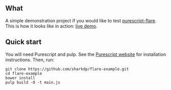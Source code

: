 ## What

A simple demonstration project if you would like to test [purescript-flare](https://github.com/sharkdp/purescript-flare). This is how it looks like in action: [live demo](http://sharkdp.github.io/flare-example/).

## Quick start

You will need Purescript and pulp. See the [Purescript website](http://www.purescript.org/download/) for installation instructions. Then, run:

```
git clone https://github.com/sharkdp/flare-example.git
cd flare-example
bower install
pulp build -O -t main.js
```
